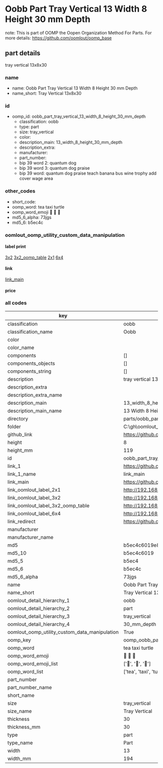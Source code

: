 # Oobb Part Tray Vertical 13 Width 8 Height 30 mm Depth  

note: This is part of OOMP the Oopen Organization Method For Parts. For more details: https://github.com/oomlout/oomp_base

##  part details
  



tray vertical 13x8x30



### name
* name: Oobb Part Tray Vertical 13 Width 8 Height 30 mm Depth
* name_short: Tray Vertical 13x8x30 
### id
* oomp_id: oobb_part_tray_vertical_13_width_8_height_30_mm_depth
  * classification: oobb
  * type: part
  * size: tray_vertical
  * color: 
  * description_main: 13_width_8_height_30_mm_depth
  * description_extra: 
  * manufacturer: 
  * part_number: 
  * bip 39 word 2: quantum dog
  * bip 39 word 3: quantum dog praise
  * bip 39 word: quantum dog praise teach banana bus wine trophy add cover wage area

### other_codes
* short_code: 
* oomp_word: tea taxi turtle
* oomp_word_emoji :tea: :taxi: :turtle:
* md5_6_alpha: 73jgs
* md5_6: b5ec4c






### oomlout_oomp_utility_custom_data_manipulation
#### label print
[3x2](http://192.168.1.245:1112/?label=oomp%2073jgs)
[3x2_oomp_table](http://192.168.1.108:1112/?label=oomp%2073jgs)
[2x1](http://192.168.1.242:1112/?label=oomp%2073jgs)
[6x4](http://192.168.1.55:1112/?label=oomp%2073jgs)    

#### link

[link_main](https://github.com/oomlout/oomlout_oobb_version_4_generated_parts/tree/main/navigation_oomp/oobb/part/tray_vertical/13_width_8_height_30_mm_depth/part)                              

#### price







### all codes 
| key | value |  
| --- | --- |  
| classification | oobb |  
| classification_name | Oobb |  
| color |  |  
| color_name |  |  
| components | [] |  
| components_objects | [] |  
| components_string | [] |  
| description | tray vertical 13x8x30 |  
| description_extra |  |  
| description_extra_name |  |  
| description_main | 13_width_8_height_30_mm_depth |  
| description_main_name | 13 Width 8 Height 30 mm Depth |  
| directory | parts/oobb_part_tray_vertical_13_width_8_height_30_mm_depth |  
| folder | C:\gh\oomlout_oobb_version_4_generated_parts\parts\oobb_part_tray_vertical_13_width_8_height_30_mm_depth |  
| github_link | https://github.com/oomlout/oomlout_oomp_part_src/tree/main/parts/oobb_part_tray_vertical_13_width_8_height_30_mm_depth |  
| height | 8 |  
| height_mm | 119 |  
| id | oobb_part_tray_vertical_13_width_8_height_30_mm_depth |  
| link_1 | https://github.com/oomlout/oomlout_oobb_version_4_generated_parts/tree/main/navigation_oomp/oobb/part/tray_vertical/13_width_8_height_30_mm_depth/part |  
| link_1_name | link_main |  
| link_main | https://github.com/oomlout/oomlout_oobb_version_4_generated_parts/tree/main/navigation_oomp/oobb/part/tray_vertical/13_width_8_height_30_mm_depth/part |  
| link_oomlout_label_2x1 | http://192.168.1.242:1112/?label=oomp%2073jgs |  
| link_oomlout_label_3x2 | http://192.168.1.245:1112/?label=oomp%2073jgs |  
| link_oomlout_label_3x2_oomp_table | http://192.168.1.108:1112/?label=oomp%2073jgs |  
| link_oomlout_label_6x4 | http://192.168.1.55:1112/?label=oomp%2073jgs |  
| link_redirect | https://github.com/oomlout/oomlout_oobb_version_4_generated_parts/tree/main/parts/oobb_tray_vertical_13_08_30 |  
| manufacturer |  |  
| manufacturer_name |  |  
| md5 | b5ec4c6019e8ff707b891de95310257a |  
| md5_10 | b5ec4c6019 |  
| md5_5 | b5ec4 |  
| md5_6 | b5ec4c |  
| md5_6_alpha | 73jgs |  
| name | Oobb Part Tray Vertical 13 Width 8 Height 30 mm Depth |  
| name_short | Tray Vertical 13x8x30  |  
| oomlout_detail_hierarchy_1 | oobb |  
| oomlout_detail_hierarchy_2 | part |  
| oomlout_detail_hierarchy_3 | tray_vertical |  
| oomlout_detail_hierarchy_4 | 30_mm_depth |  
| oomlout_oomp_utility_custom_data_manipulation | True |  
| oomp_key | oomp_oobb_part_tray_vertical_13_width_8_height_30_mm_depth |  
| oomp_word | tea taxi turtle |  
| oomp_word_emoji | :tea: :taxi: :turtle: |  
| oomp_word_emoji_list | [':tea:', ':taxi:', ':turtle:'] |  
| oomp_word_list | ['tea', 'taxi', 'turtle'] |  
| part_number |  |  
| part_number_name |  |  
| short_name |  |  
| size | tray_vertical |  
| size_name | Tray Vertical |  
| thickness | 30 |  
| thickness_mm | 30 |  
| type | part |  
| type_name | Part |  
| width | 13 |  
| width_mm | 194 |  
